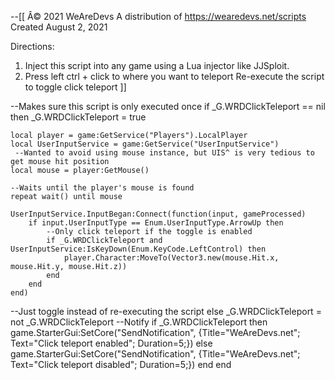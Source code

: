 --[[
Â© 2021 WeAreDevs
A distribution of https://wearedevs.net/scripts
Created August 2, 2021

Directions: 
1. Inject this script into any game using a Lua injector like JJSploit. 
2. Press left ctrl + click to where you want to teleport
Re-execute the script to toggle click teleport
]]

--Makes sure this script is only executed once
if _G.WRDClickTeleport == nil then
	_G.WRDClickTeleport = true
	
	local player = game:GetService("Players").LocalPlayer
	local UserInputService = game:GetService("UserInputService")
	 --Wanted to avoid using mouse instance, but UIS^ is very tedious to get mouse hit position
	local mouse = player:GetMouse()

	--Waits until the player's mouse is found
	repeat wait() until mouse
	
	UserInputService.InputBegan:Connect(function(input, gameProcessed)
		if input.UserInputType == Enum.UserInputType.ArrowUp then
			--Only click teleport if the toggle is enabled
			if _G.WRDClickTeleport and UserInputService:IsKeyDown(Enum.KeyCode.LeftControl) then
				player.Character:MoveTo(Vector3.new(mouse.Hit.x, mouse.Hit.y, mouse.Hit.z)) 
			end
		end
	end)
--Just toggle instead of re-executing the script
else
	_G.WRDClickTeleport = not _G.WRDClickTeleport
	--Notify
	if _G.WRDClickTeleport then
		game.StarterGui:SetCore("SendNotification", {Title="WeAreDevs.net"; Text="Click teleport enabled"; Duration=5;})
	else
		game.StarterGui:SetCore("SendNotification", {Title="WeAreDevs.net"; Text="Click teleport disabled"; Duration=5;})
	end
end
